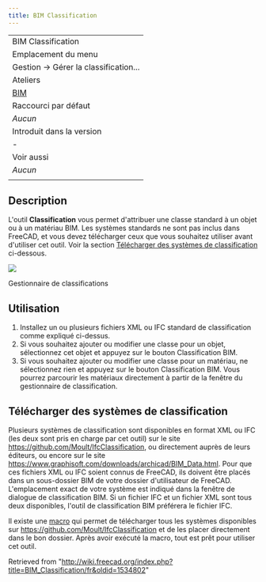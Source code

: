 ```yaml
---
title: BIM Classification
---
```

|  |
| --- |
| BIM Classification |
| Emplacement du menu |
| Gestion → Gérer la classification... |
| Ateliers |
| [BIM](/BIM_Workbench/fr "BIM Workbench/fr") |
| Raccourci par défaut |
| *Aucun* |
| Introduit dans la version |
| - |
| Voir aussi |
| *Aucun* |
|  |

## Description

L'outil **Classification** vous permet d'attribuer une classe standard à un objet ou à un matériau BIM. Les systèmes standards ne sont pas inclus dans FreeCAD, et vous devez télécharger ceux que vous souhaitez utiliser avant d'utiliser cet outil. Voir la section [Télécharger des systèmes de classification](#Télécharger_des_systèmes_de_classification) ci-dessous.

![](/images/BIM_classification_screenshot.png)

Gestionnaire de classifications

## Utilisation

1. Installez un ou plusieurs fichiers XML ou IFC standard de classification comme expliqué ci-dessus.
2. Si vous souhaitez ajouter ou modifier une classe pour un objet, sélectionnez cet objet et appuyez sur le bouton Classification BIM.
3. Si vous souhaitez ajouter ou modifier une classe pour un matériau, ne sélectionnez rien et appuyez sur le bouton Classification BIM. Vous pourrez parcourir les matériaux directement à partir de la fenêtre du gestionnaire de classification.

## Télécharger des systèmes de classification

Plusieurs systèmes de classification sont disponibles en format XML ou IFC (les deux sont pris en charge par cet outil) sur le site <https://github.com/Moult/IfcClassification>, ou directement auprès de leurs éditeurs, ou encore sur le site <https://www.graphisoft.com/downloads/archicad/BIM_Data.html>. Pour que ces fichiers XML ou IFC soient connus de FreeCAD, ils doivent être placés dans un sous-dossier BIM de votre dossier d'utilisateur de FreeCAD. L'emplacement exact de votre système est indiqué dans la fenêtre de dialogue de classification BIM. Si un fichier IFC et un fichier XML sont tous deux disponibles, l'outil de classification BIM préférera le fichier IFC.

Il existe une [macro](/Macro_Download_Classifications/fr "Macro Download Classifications/fr") qui permet de télécharger tous les systèmes disponibles sur <https://github.com/Moult/IfcClassification> et de les placer directement dans le bon dossier. Après avoir exécuté la macro, tout est prêt pour utiliser cet outil.

Retrieved from "<http://wiki.freecad.org/index.php?title=BIM_Classification/fr&oldid=1534802>"